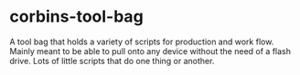 # corbins-tool-bag
A tool bag that holds a variety of scripts for production and work flow.
Mainly meant to be able to pull onto any device without the need of a flash drive.
Lots of little scripts that do one thing or another.